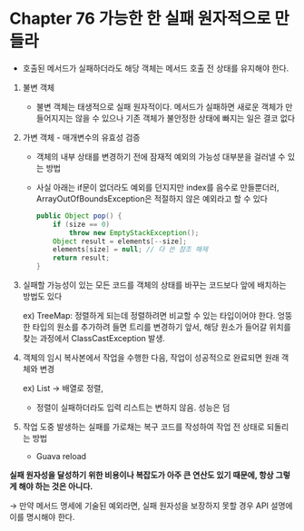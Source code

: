# Chapter 76 가능한 한 실패 원자적으로 만들라

- 호출된 메서드가 실패하더라도 해당 객체는 메서드 호출 전 상태를 유지해야 한다.

1. 불변 객체
    - 불변 객체는 태생적으로 실패 원자적이다. 메서드가 실패하면 새로운 객체가 만들어지지는 않을 수 있으나 기존 객체가 불안정한 상태에 빠지는 일은 결코 없다
2. 가변 객체 - 매개변수의 유효성 검증
    - 객체의 내부 상태를 변경하기 전에 잠재적 예외의 가능성 대부분을 걸러낼 수 있는 방법
    - 사실 아래는 if문이 없더라도 예외를 던지지만 index를 음수로 만들뿐더러, ArrayOutOfBoundsException은 적절하지 않은 예외라고 할 수 있다

        ```java
        public Object pop() {
        	if (size == 0)
        		throw new EmptyStackException();
        	Object result = elements[--size]; 
        	elements[size] = null; // 다 쓴 참조 해제 
        	return result;
        }
        ```

3. 실패할 가능성이 있는 모든 코드를 객체의 상태를 바꾸는 코드보다 앞에 배치하는 방법도 있다

    ex) TreeMap: 정렬하게 되는데 정렬하려면 비교할 수 있는 타입이어야 한다. 엉뚱한 타입의 원소를 추가하려 들면 트리를 변경하기 앞서, 해당 원소가 들어갈 위치를 찾는 과정에서 ClassCastException 발생.

4. 객체의 임시 복사본에서 작업을 수행한 다음, 작업이 성공적으로 완료되면 원래 객체와 변경

    ex) List → 배열로 정렬,

    - 정렬이 실패하더라도 입력 리스트는 변하지 않음. 성능은 덤
5. 작업 도중 발생하는 실패를 가로채는 복구 코드를 작성하여 작업 전 상태로 되돌리는 방법
    - Guava reload

**실패 원자성을 달성하기 위한 비용이나 복잡도가 아주 큰 연산도 있기 때문에, 항상 그렇게 해야 하는 것은 아니다.** 

→ 만약 메서드 명세에 기술된 예외라면, 실패 원자성을 보장하지 못할 경우 API 설명에 이를 명시해야 한다.